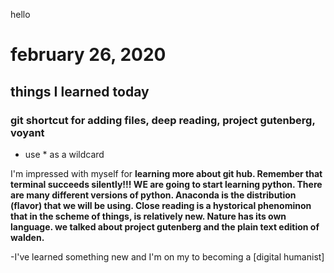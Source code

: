 hello 

# february 26, 2020

## things I learned today

###   git shortcut for adding files, deep reading, project gutenberg, voyant

- use * as a wildcard

I'm impressed with myself for **learning more about git hub. Remember that terminal succeeds silently!!! WE are going to start learning python. There are many different versions of python. Anaconda is the distribution (flavor) that we will be using. Close reading is a hystorical phenominon that in the scheme of things, is relatively new. Nature has its own language. we talked about project gutenberg and the plain text edition of walden.**

-I've learned something new and
I'm on my to becoming a [digital humanist]